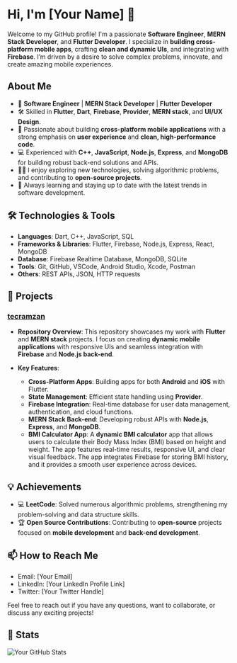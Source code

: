# Hi, I'm [Your Name] 👋

Welcome to my GitHub profile! I'm a passionate **Software Engineer**, **MERN Stack Developer**, and **Flutter Developer**. I specialize in **building cross-platform mobile apps**, crafting **clean and dynamic UIs**, and integrating with **Firebase**. I’m driven by a desire to solve complex problems, innovate, and create amazing mobile experiences.

## About Me

- 🚀 **Software Engineer** | **MERN Stack Developer** | **Flutter Developer**  
- 🛠️ Skilled in **Flutter**, **Dart**, **Firebase**, **Provider**, **MERN stack**, and **UI/UX Design**.
- 📱 Passionate about building **cross-platform mobile applications** with a strong emphasis on **user experience** and **clean, high-performance code**.
- 💻 Experienced with **C++**, **JavaScript**, **Node.js**, **Express**, and **MongoDB** for building robust back-end solutions and APIs.
- 🧑‍💻 I enjoy exploring new technologies, solving algorithmic problems, and contributing to **open-source projects**.
- 🌱 Always learning and staying up to date with the latest trends in software development.

## 🛠️ Technologies & Tools

- **Languages**: Dart, C++, JavaScript, SQL
- **Frameworks & Libraries**: Flutter, Firebase, Node.js, Express, React, MongoDB
- **Database**: Firebase Realtime Database, MongoDB, SQLite
- **Tools**: Git, GitHub, VSCode, Android Studio, Xcode, Postman
- **Others**: REST APIs, JSON, HTTP requests

## 🚀 Projects

### [tecramzan](https://github.com/[YourUsername]/tecramzan)

- **Repository Overview**: This repository showcases my work with **Flutter** and **MERN stack** projects. I focus on creating **dynamic mobile applications** with responsive UIs and seamless integration with **Firebase** and **Node.js back-end**.
  
- **Key Features**:
  - **Cross-Platform Apps**: Building apps for both **Android** and **iOS** with Flutter.
  - **State Management**: Efficient state handling using **Provider**.
  - **Firebase Integration**: Real-time database for user data management, authentication, and cloud functions.
  - **MERN Stack Back-end**: Developing robust APIs with **Node.js**, **Express**, and **MongoDB**.
  - **BMI Calculator App**: A **dynamic BMI calculator** app that allows users to calculate their Body Mass Index (BMI) based on height and weight. The app features real-time results, responsive UI, and clear visual feedback. The app integrates Firebase for storing BMI history, and it provides a smooth user experience across devices.

## 💡 Achievements

- 💻 **LeetCode**: Solved numerous algorithmic problems, strengthening my problem-solving and data structure skills.
- 🏆 **Open Source Contributions**: Contributing to **open-source** projects focused on **mobile development** and **back-end development**.

## 📫 How to Reach Me

- Email: [Your Email]
- LinkedIn: [Your LinkedIn Profile Link]
- Twitter: [Your Twitter Handle]

Feel free to reach out if you have any questions, want to collaborate, or discuss any exciting projects!

## 📝 Stats

![Your GitHub Stats](https://github-readme-stats.vercel.app/api?username=[YourUsername]&show_icons=true&count_private=true&hide=prs)

